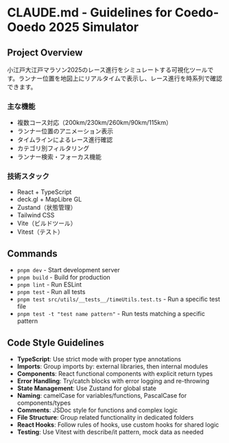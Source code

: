 # CLAUDE.md - Guidelines for Coedo-Ooedo 2025 Simulator

## Project Overview
小江戸大江戸マラソン2025のレース進行をシミュレートする可視化ツールです。ランナー位置を地図上にリアルタイムで表示し、レース進行を時系列で確認できます。

### 主な機能
- 複数コース対応（200km/230km/260km/90km/115km）
- ランナー位置のアニメーション表示
- タイムラインによるレース進行確認
- カテゴリ別フィルタリング
- ランナー検索・フォーカス機能

### 技術スタック
- React + TypeScript
- deck.gl + MapLibre GL
- Zustand（状態管理）
- Tailwind CSS
- Vite（ビルドツール）
- Vitest（テスト）

## Commands
- `pnpm dev` - Start development server
- `pnpm build` - Build for production
- `pnpm lint` - Run ESLint
- `pnpm test` - Run all tests
- `pnpm test src/utils/__tests__/timeUtils.test.ts` - Run a specific test file
- `pnpm test -t "test name pattern"` - Run tests matching a specific pattern

## Code Style Guidelines
- **TypeScript**: Use strict mode with proper type annotations
- **Imports**: Group imports by: external libraries, then internal modules
- **Components**: React functional components with explicit return types
- **Error Handling**: Try/catch blocks with error logging and re-throwing
- **State Management**: Use Zustand for global state
- **Naming**: camelCase for variables/functions, PascalCase for components/types
- **Comments**: JSDoc style for functions and complex logic
- **File Structure**: Group related functionality in dedicated folders
- **React Hooks**: Follow rules of hooks, use custom hooks for shared logic
- **Testing**: Use Vitest with describe/it pattern, mock data as needed